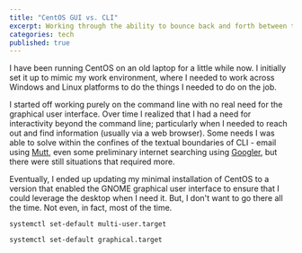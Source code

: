 ```yaml
---
title: "CentOS GUI vs. CLI"
excerpt: Working through the ability to bounce back and forth between the command line and a graphical user interface.
categories: tech
published: true
---
```

I have been running CentOS on an old laptop for a little while now. I initially set it up to mimic my work environment, where I needed to work across Windows and Linux platforms to do the things I needed to do on the job. 

I started off working purely on the command line with no real need for the graphical user interface. Over time I realized that I had a need for interactivity beyond the command line; particularly when I needed to reach out and find information (usually via a web browser). Some needs I was able to solve within the confines of the textual boundaries of CLI - email using [Mutt](http://www.mutt.org), even some preliminary internet searching using [Googler](https://github.com/jarun/googler), but there were still situations that required more. 

Eventually, I ended up updating my minimal installation of CentOS to a version that enabled the GNOME graphical user interface to ensure that I could leverage the desktop when I need it. But, I don't want to go there all the time. Not even, in fact, most of the time. 



`systemctl set-default multi-user.target`

`systemctl set-default graphical.target`
